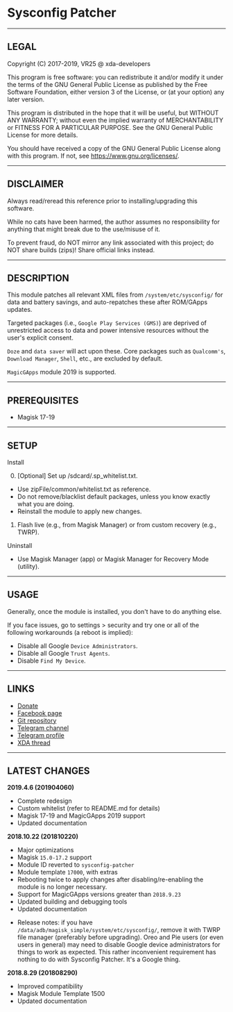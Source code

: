 # Sysconfig Patcher



---
## LEGAL

Copyright (C) 2017-2019, VR25 @ xda-developers

This program is free software: you can redistribute it and/or modify
it under the terms of the GNU General Public License as published by
the Free Software Foundation, either version 3 of the License, or
(at your option) any later version.

This program is distributed in the hope that it will be useful,
but WITHOUT ANY WARRANTY; without even the implied warranty of
MERCHANTABILITY or FITNESS FOR A PARTICULAR PURPOSE.  See the
GNU General Public License for more details.

You should have received a copy of the GNU General Public License
along with this program.  If not, see <https://www.gnu.org/licenses/>.



---
## DISCLAIMER

Always read/reread this reference prior to installing/upgrading this software.

While no cats have been harmed, the author assumes no responsibility for anything that might break due to the use/misuse of it.

To prevent fraud, do NOT mirror any link associated with this project; do NOT share builds (zips)! Share official links instead.



---
## DESCRIPTION

This module patches all relevant XML files from `/system/etc/sysconfig/` for data and battery savings, and auto-repatches these after ROM/GApps updates.

Targeted packages (i.e., `Google Play Services (GMS)`) are deprived of unrestricted access to data and power intensive resources without the user's explicit consent.

`Doze` and `data saver` will act upon these. Core packages such as `Qualcomm's`, `Download Manager`, `Shell`, etc., are excluded by default. 

`MagicGApps` module 2019 is supported.



---
## PREREQUISITES

- Magisk 17-19



---
## SETUP


Install

0. [Optional] Set up /sdcard/.sp_whitelist.txt.
- Use zipFile/common/whitelist.txt as reference.
- Do not remove/blacklist default packages, unless you know exactly what you are doing.
- Reinstall the module to apply new changes.

1. Flash live (e.g., from Magisk Manager) or from custom recovery (e.g., TWRP).


Uninstall

- Use Magisk Manager (app) or Magisk Manager for Recovery Mode (utility).



---
## USAGE

Generally, once the module is installed, you don't have to do anything else.

If you face issues, go to settings > security and try one or all of the following workarounds (a reboot is implied):

- Disable all Google `Device Administrators`.
- Disable all Google `Trust Agents`.
- Disable `Find My Device`.



---
## LINKS

- [Donate](https://paypal.me/vr25xda/)
- [Facebook page](https://facebook.com/VR25-at-xda-developers-258150974794782/)
- [Git repository](https://github.com/Magisk-Modules-Repo/sysconfig-patcher/)
- [Telegram channel](https://t.me/vr25_xda/)
- [Telegram profile](https://t.me/vr25xda/)
- [XDA thread](https://forum.xda-developers.com/apps/magisk/module-sysconfig-patcher-t3668435/)



---
## LATEST CHANGES

**2019.4.6 (201904060)**
- Complete redesign
- Custom whitelist (refer to README.md for details)
- Magisk 17-19 and MagicGApps 2019 support
- Updated documentation

**2018.10.22 (201810220)**
- Major optimizations
- Magisk `15.0-17.2` support
- Module ID reverted to `sysconfig-patcher`
- Module template `17000`, with extras
- Rebooting twice to apply changes after disabling/re-enabling the module is no longer necessary.
- Support for MagicGApps versions greater than `2018.9.23`
- Updated building and debugging tools
- Updated documentation
* Release notes: if you have `/data/adb/magisk_simple/system/etc/sysconfig/`, remove it with TWRP file manager (preferably before upgrading). Oreo and Pie users (or even users in general) may need to disable Google device administrators for things to work as expected. This rather inconvenient requirement has nothing to do with Sysconfig Patcher. It's a Google thing.

**2018.8.29 (201808290)**
- Improved compatibility
- Magisk Module Template 1500
- Updated documentation
